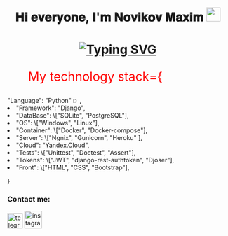 <h1 align="center">𝐇𝐢 𝐞𝐯𝐞𝐫𝐲𝐨𝐧𝐞, 𝐈'𝐦 𝐍𝐨𝐯𝐢𝐤𝐨𝐯 𝐌𝐚𝐱𝐢𝐦
<img src="https://github.com/blackcater/blackcater/raw/main/images/Hi.gif" height="32"/></h1>

<h1 align="center"><a href="https://git.io/typing-svg"><img src="https://readme-typing-svg.demolab.com?font=Fira+Code&pause=1000&color=04ADFFA1&background=00000000&width=435&lines=and+i'm+Python+developer" alt="Typing SVG" /></a></h1>

<ul style="color: red; font-size: 2em">My technology stack={</ul>
<li style="list-style-type: none">"Language": "Python" <img src="https://s3.dualstack.us-east-2.amazonaws.com/pythondotorg-assets/media/community/logos/python-logo-only.png" alt="python" height="15">,</li>
<li>"Framework": "Django",</li>
<li>"DataBase": \["SQLite", "PostgreSQL"],</li>
<li>"OS": \["Windows", "Linux"],</li>
<li>"Container": \["Docker", "Docker-compose"],</li>
<li>"Server": \["Ngnix", "Gunicorn", "Heroku" ],</li>
<li>"Cloud": "Yandex.Cloud",</li>
<li>"Tests": \["Unittest", "Doctest", "Assert"],</li>
<li>"Tokens": \["JWT", "django-rest-authtoken", "Djoser"],</li>
<li>"Front": \["HTML", "CSS", "Bootstrap"],</li>

}
### Contact me:

[<img src='https://cdn4.iconfinder.com/data/icons/logos-and-brands/512/335_Telegram_logo-1024.png' alt='telegram' height='35'>]([http://t.me/viator3m](https://t.me/MaximNovikow))
[<img src='https://www.freepngimg.com/thumb/social_media/74310-instagram-icons-media-computer-social-logo.png' alt='instagram' height='40'>](https://www.instagram.com/kamyshanovv/)
